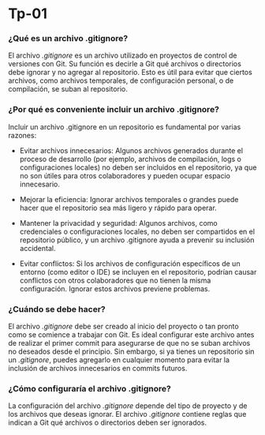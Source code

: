 # Tp-01
### ¿Qué es un archivo .gitignore?
El archivo _.gitignore_ es un archivo utilizado en proyectos de control de versiones con Git. Su función es decirle a Git qué archivos o directorios debe ignorar y no agregar al repositorio. Esto es útil para evitar que ciertos archivos, como archivos temporales, de configuración personal, o de compilación, se suban al repositorio.

### ¿Por qué es conveniente incluir un archivo .gitignore?

Incluir un archivo .gitignore en un repositorio es fundamental por varias razones:

- Evitar archivos innecesarios: Algunos archivos generados durante el proceso de desarrollo (por ejemplo, archivos de compilación, logs o configuraciones locales) no deben ser incluidos en el repositorio, ya que no son útiles para otros colaboradores y pueden ocupar espacio innecesario.

- Mejorar la eficiencia: Ignorar archivos temporales o grandes puede hacer que el repositorio sea más ligero y rápido para operar.

- Mantener la privacidad y seguridad: Algunos archivos, como credenciales o configuraciones locales, no deben ser compartidos en el repositorio público, y un archivo .gitignore ayuda a prevenir su inclusión accidental.

- Evitar conflictos: Si los archivos de configuración específicos de un entorno (como editor o IDE) se incluyen en el repositorio, podrían causar conflictos con otros colaboradores que no tienen la misma configuración. Ignorar estos archivos previene problemas.

### ¿Cuándo se debe hacer?

El archivo _.gitignore_ debe ser creado al inicio del proyecto o tan pronto como se comience a trabajar con Git. Es ideal configurar este archivo antes de realizar el primer commit para asegurarse de que no se suban archivos no deseados desde el principio. Sin embargo, si ya tienes un repositorio sin un _.gitignore_, puedes agregarlo en cualquier momento para evitar la inclusión de archivos innecesarios en commits futuros.

### ¿Cómo configuraría el archivo .gitignore?

La configuración del archivo _.gitignore_ depende del tipo de proyecto y de los archivos que deseas ignorar. El archivo _.gitignore_ contiene reglas que indican a Git qué archivos o directorios deben ser ignorados.